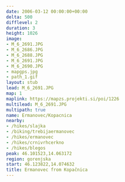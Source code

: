 ```yaml
---
date: 2006-03-12 00:00:00+00:00
delta: 500
difflevel: 2
duration: 3
height: 1026
image:
- M_6_2691.JPG
- M_6_2686.JPG
- M_6_2688.JPG
- M_6_2691.JPG
- M_6_2690.JPG
- mapgps.jpg
- path_1.gif
layout: stub
lead: M_6_2691.JPG
map: 1
maplink: https://mapzs.projekti.si/poi/1226
multilead: M_6_2691.JPG
multipath: true
name: Ermanovec/Kopacnica
nearby:
- /hikes/slajka
- /biking/trebijaermanovec
- /hikes/ermanovec
- /hikes/crnivrhcerkno
- /hikes/blegos
peak: 46.101523,14.063172
region: gorenjska
start: 46.123822,14.074632
title: Ermanovec from Kopačnica
---
```

